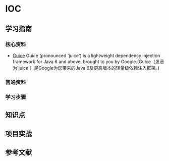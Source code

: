 # IOC

## 学习指南

### 核心资料

* [Guice](https://github.com/google/guice) Guice (pronounced 'juice') is a lightweight dependency injection framework for Java 6 and above, brought to you by Google.(Guice（发音为'juice'）是Google为您带来的Java 6及更高版本的轻量级依赖注入框架。)

### 普通资料

### 学习步骤

## 知识点

## 项目实战

## 参考文献
